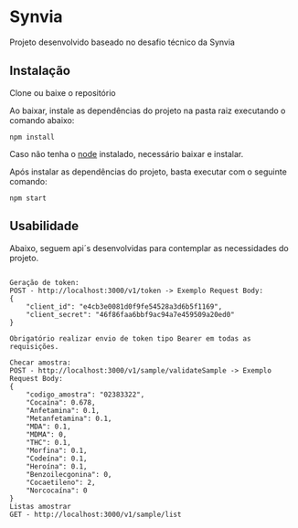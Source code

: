 # Synvia

Projeto desenvolvido baseado no desafio técnico da Synvia

## Instalação

Clone ou baixe o repositório

Ao baixar, instale as dependências do projeto na pasta raiz executando o comando abaixo:

```
npm install
```

Caso não tenha o [node](https://nodejs.org/en/) instalado, necessário baixar e instalar.

Após instalar as dependências do projeto, basta executar com o seguinte comando:

```
npm start
```

## Usabilidade

Abaixo, seguem api´s desenvolvidas para contemplar as necessidades do projeto.

```

Geração de token:
POST - http://localhost:3000/v1/token -> Exemplo Request Body: 
{
    "client_id": "e4cb3e0081d0f9fe54528a3d6b5f1169",
    "client_secret": "46f86faa6bbf9ac94a7e459509a20ed0"
}

Obrigatório realizar envio de token tipo Bearer em todas as requisições.

Checar amostra:
POST - http://localhost:3000/v1/sample/validateSample -> Exemplo Request Body:
{
    "codigo_amostra": "02383322",
    "Cocaína": 0.678,
    "Anfetamina": 0.1,
    "Metanfetamina": 0.1,
    "MDA": 0.1,
    "MDMA": 0,
    "THC": 0.1,
    "Morfina": 0.1,
    "Codeína": 0.1,
    "Heroína": 0.1,
    "Benzoilecgonina": 0,
    "Cocaetileno": 2,
    "Norcocaína": 0
}
Listas amostrar
GET - http://localhost:3000/v1/sample/list

```
